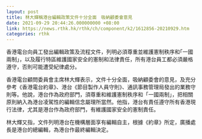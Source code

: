 ```yaml
---
layout: post
title: 林大輝稱港台編輯政策文件十分全面　吸納顧委會意見
date: 2021-09-29 20:44:26.000000000 +08:00
link: https://news.rthk.hk/rthk/ch/component/k2/1612856-20210929.htm
categories: rthk
---
```


香港電台向員工發出編輯政策及流程文件，列明必須尊重並維護憲制秩序和｢一國兩制｣，以及履行特區維護國家安全的憲制和法律責任，所有港台員工都必須嚴格遵守，否則可能遭受紀律處分。

香港電台顧問委員會主席林大輝表示，文件十分全面，吸納顧委會的意見，及充分參考《香港電台約章》、港台《節目製作人員守則》、通訊事務管理局發出的業務守則等。他說，港台作為政府部門，須尊重和維護憲制秩序和「一國兩制」，把相關原則納入為港台凌駕性的編輯信念屬理所當然。他指，港台有責任遵守所有香港現行法律，尤其是港台作為政府部門，有維護國家安全的憲制責任。

林大輝又指，文件列明港台在機構層面享有編輯自主，根據《約章》所定，廣播處長是港台的總編輯，為港台作最終編輯決定。
